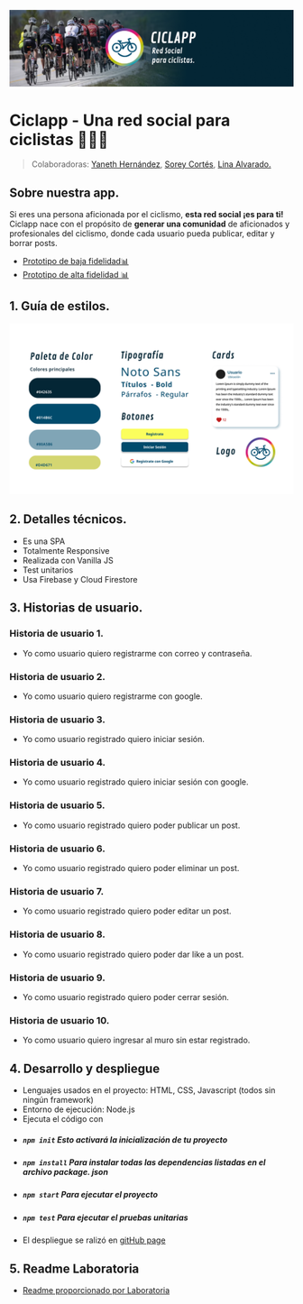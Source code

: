 ![PortadaReadMe](/src/img/portada.png)
# Ciclapp - Una red social para ciclistas 🚴‍♀️🚴
 > Colaboradoras: [Yaneth Hernández](https://github.com/yaneth-hernandez), [Sorey Cortés](https://github.com/SoreyC), [Lina Alvarado.](https://github.com/LinaAlvarado)
## Sobre nuestra app. 


Si eres una persona aficionada por el ciclismo, **esta red social ¡es para ti!**
Ciclapp nace con el propósito de **generar una comunidad** de aficionados y profesionales del ciclismo, donde cada usuario pueda publicar, editar y borrar posts.
* [Prototipo de baja fidelidad📊](https://www.figma.com/file/q5X5Ra6zeEiINemjOzN55O/CICLAPP?node-id=48%3A20)
* [Prototipo de alta fidelidad 📊](https://www.figma.com/file/q5X5Ra6zeEiINemjOzN55O/CICLAPP?node-id=0%3A1)

## 1. Guía de estilos.
![branding](/src/img/brand.png)


## 2. Detalles técnicos.
* Es una SPA 
* Totalmente Responsive
* Realizada con  Vanilla JS
* Test unitarios
* Usa Firebase y Cloud Firestore

## 3. Historias de usuario.

### Historia de usuario 1.
* Yo como usuario quiero registrarme con correo y contraseña.

### Historia de usuario 2.
* Yo como usuario quiero registrarme con google.

### Historia de usuario 3.
* Yo como usuario registrado quiero iniciar sesión.

### Historia de usuario 4.
* Yo como usuario registrado quiero iniciar sesión con google.

### Historia de usuario 5.
* Yo como usuario registrado quiero poder publicar un post.

### Historia de usuario 6.
* Yo como usuario registrado quiero poder eliminar un post.

### Historia de usuario 7.
* Yo como usuario registrado quiero poder editar un post.

### Historia de usuario 8.
* Yo como usuario registrado quiero poder dar like a un post.

### Historia de usuario 9.
* Yo como usuario registrado quiero poder cerrar sesión.

### Historia de usuario 10.
* Yo como usuario quiero ingresar al muro sin estar registrado.

## 4. Desarrollo y despliegue
* Lenguajes usados en el proyecto: HTML, CSS, Javascript (todos sin ningún framework)
* Entorno de ejecución: Node.js
* Ejecuta el código con
* ##### `npm init` Esto activará la inicialización de tu proyecto
* ##### `npm install` Para instalar todas las dependencias listadas en el archivo package. json
* ##### `npm start` Para ejecutar el proyecto
* ##### `npm test` Para ejecutar el pruebas unitarias
* El despliegue se ralizó en [gitHub page](https://linaalvarado.github.io/Ciclapp-SocialNetwork/src/)
## 5. Readme Laboratoria
* [Readme proporcionado por Laboratoria](https://github.com/Laboratoria/BOG005-social-network/blob/main/README.md)
